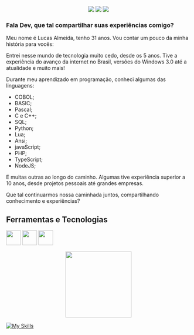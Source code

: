 <div align='center'>
<a href="https://www.youtube.com/channel/UCFZnmUUKRyN_WFKZedQ-yVg" target="_blank"><img src="https://img.shields.io/badge/YouTube-FF0000?style=for-the-badge&logo=youtube&logoColor=white" target="_blank"></a>
<a href="https://instagram.com/luhkete" target="_blank"><img src="https://img.shields.io/badge/-Instagram-%23E4405F?style=for-the-badge&logo=instagram&logoColor=white" target="_blank"></a>
<a href="https://www.linkedin.com/in/lucas-ronaldo-de-almeida-84166b39" target="_blank"><img src="https://img.shields.io/badge/-LinkedIn-%230077B5?style=for-the-badge&logo=linkedin&logoColor=white" target="_blank"></a>   
</div>

### Fala Dev, que tal compartilhar suas experiências comigo?

Meu nome é Lucas Almeida, tenho 31 anos. Vou contar um pouco da minha história para vocês:

Entrei nesse mundo de tecnologia muito cedo, desde os 5 anos. Tive a experiência do avanço da internet no Brasil, versões do Windows 3.0 até a atualidade e muito mais! 

Durante meu aprendizado em programação, conheci algumas das linguagens:

- COBOL;
- BASIC;
- Pascal;
- C e C++;
- SQL;
- Python;
- Lua;
- Ansi;
- javaScript;
- PHP;
- TypeScript;
- NodeJS;

E muitas outras ao longo do caminho. Algumas tive experiência superior a 10 anos, desde projetos pessoais até grandes empresas.

Que tal continuarmos nossa caminhada juntos, compartilhando conhecimento e experiências?

## Ferramentas e Tecnologias

<img class="devicon-adonisjs-original-wordmark" src="https://cdn.jsdelivr.net/gh/devicons/devicon/icons/apache/apache-original-wordmark.svg" width="40" height="40" /></i>
<img src="https://cdn.jsdelivr.net/gh/devicons/devicon/icons/amazonwebservices/amazonwebservices-original-wordmark.svg" width="40" height="40" />
<img src="https://cdn.jsdelivr.net/gh/devicons/devicon/icons/eslint/eslint-original-wordmark.svg" width="40" height="40" />

<div align='center'>
<a href="https://github.com/lucas-movingpay"> 
<img height="180em" src="https://github-readme-stats.vercel.app/api?username=lucas-movingpay&show_icons=true&theme=dark&include_all_commits=true&count_private=true"/>
</div>
  
  [![My Skills](https://skillicons.dev/icons?i=js,html,css,wasm)](https://skillicons.dev)

